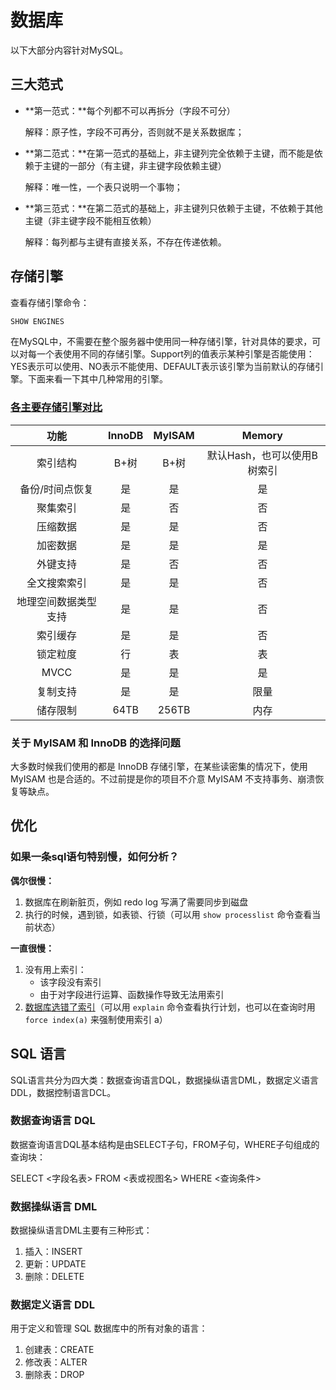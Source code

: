 # 数据库

以下大部分内容针对MySQL。

## 三大范式

* **第一范式：**每个列都不可以再拆分（字段不可分）

  解释：原子性，字段不可再分，否则就不是关系数据库；

* **第二范式：**在第一范式的基础上，非主键列完全依赖于主键，而不能是依赖于主键的一部分（有主键，非主键字段依赖主键）

  解释：唯一性，一个表只说明一个事物；

* **第三范式：**在第二范式的基础上，非主键列只依赖于主键，不依赖于其他主键（非主键字段不能相互依赖）

  解释：每列都与主键有直接关系，不存在传递依赖。



## 存储引擎

查看存储引擎命令：

```sql
SHOW ENGINES
```

在MySQL中，不需要在整个服务器中使用同一种存储引擎，针对具体的要求，可以对每一个表使用不同的存储引擎。Support列的值表示某种引擎是否能使用：YES表示可以使用、NO表示不能使用、DEFAULT表示该引擎为当前默认的存储引擎。下面来看一下其中几种常用的引擎。

### [各主要存储引擎对比](https://www.cnblogs.com/pengpengdeyuan/p/15001739.html)

|         功能         | InnoDB | MyISAM |           Memory            |
| :------------------: | :----: | :----: | :-------------------------: |
|       索引结构       |  B+树  |  B+树  | 默认Hash，也可以使用B树索引 |
|   备份/时间点恢复    |   是   |   是   |             是              |
|       聚集索引       |   是   |   否   |             否              |
|       压缩数据       |   是   |   是   |             否              |
|       加密数据       |   是   |   是   |             是              |
|       外键支持       |   是   |   否   |             否              |
|     全文搜索索引     |   是   |   是   |             否              |
| 地理空间数据类型支持 |   是   |   是   |             否              |
|       索引缓存       |   是   |   是   |             否              |
|       锁定粒度       |   行   |   表   |             表              |
|         MVCC         |   是   |   是   |             是              |
|       复制支持       |   是   |   是   |            限量             |
|       储存限制       |  64TB  | 256TB  |            内存             |

### 关于 MyISAM 和 InnoDB 的选择问题

大多数时候我们使用的都是 InnoDB 存储引擎，在某些读密集的情况下，使用 MyISAM 也是合适的。不过前提是你的项目不介意 MyISAM 不支持事务、崩溃恢复等缺点。



## 优化

### 如果一条sql语句特别慢，如何分析？

**偶尔很慢：**

1. 数据库在刷新脏页，例如 redo log 写满了需要同步到磁盘
2. 执行的时候，遇到锁，如表锁、行锁（可以用 `show processlist` 命令查看当前状态）

**一直很慢：**

1. 没有用上索引：
   * 该字段没有索引
   * 由于对字段进行运算、函数操作导致无法用索引
2. [数据库选错了索引](https://www.cnblogs.com/kubidemanong/p/10734045.html)（可以用 `explain` 命令查看执行计划，也可以在查询时用 `force index(a)` 来强制使用索引 a）



## SQL 语言

SQL语言共分为四大类：数据查询语言DQL，数据操纵语言DML，数据定义语言DDL，数据控制语言DCL。

### 数据查询语言 DQL

数据查询语言DQL基本结构是由SELECT子句，FROM子句，WHERE子句组成的查询块：

SELECT <字段名表>
FROM <表或视图名>
WHERE <查询条件>

### 数据操纵语言 DML

数据操纵语言DML主要有三种形式：

1. 插入：INSERT
2. 更新：UPDATE
3. 删除：DELETE

### 数据定义语言 DDL

用于定义和管理 SQL 数据库中的所有对象的语言：

1. 创建表：CREATE
2. 修改表：ALTER
3. 删除表：DROP
